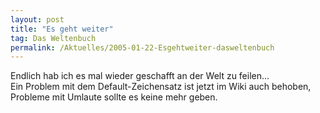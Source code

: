 ```yaml
---
layout: post
title: "Es geht weiter"
tag: Das Weltenbuch
permalink: /Aktuelles/2005-01-22-Esgehtweiter-dasweltenbuch
---
```


<p>Endlich hab ich es mal wieder geschafft an der Welt zu feilen...<br/>
Ein Problem mit dem Default-Zeichensatz ist jetzt im Wiki auch behoben, Probleme mit Umlaute sollte es keine mehr geben.</p>

